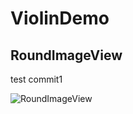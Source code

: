 # ViolinDemo

## RoundImageView
 
  test commit1
  
![RoundImageView](http://7xvvky.com1.z0.glb.clouddn.com/blog/roundimageview.png)
